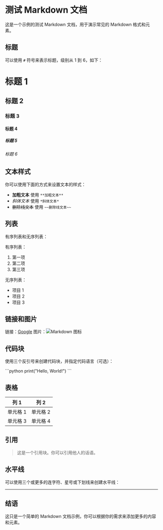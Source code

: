 # 测试 Markdown 文档

这是一个示例的测试 Markdown 文档，用于演示常见的 Markdown 格式和元素。

## 标题

可以使用 `#` 符号来表示标题，级别从 1 到 6，如下：

# 标题 1
## 标题 2
### 标题 3
#### 标题 4
##### 标题 5
###### 标题 6

## 文本样式

你可以使用下面的方式来设置文本的样式：

- **加粗文本** 使用 `**加粗文本**`
- *斜体文本* 使用 `*斜体文本*`
- ~~删除线文本~~ 使用 `~~删除线文本~~`

## 列表

有序列表和无序列表：

有序列表：
1. 第一项
2. 第二项
3. 第三项

无序列表：
- 项目 1
- 项目 2
- 项目 3

## 链接和图片

链接：[Google](https://www.google.com/)
图片：![Markdown 图标](https://upload.wikimedia.org/wikipedia/commons/thumb/4/48/Markdown-mark.svg/128px-Markdown-mark.svg.png)

## 代码块

使用三个反引号来创建代码块，并指定代码语言（可选）：

\```python
print("Hello, World!")
\```

## 表格

| 列 1       | 列 2       |
|------------|------------|
| 单元格 1   | 单元格 2   |
| 单元格 3   | 单元格 4   |

## 引用

> 这是一个引用块。你可以引用他人的话语。

## 水平线

可以使用三个或更多的连字符、星号或下划线来创建水平线：

---

## 结语

这只是一个简单的 Markdown 文档示例，你可以根据你的需求来添加更多的内容和元素。
